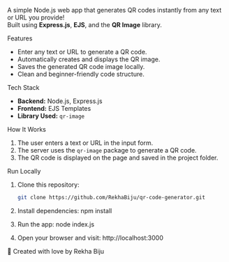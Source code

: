 
A simple Node.js web app that generates QR codes instantly from any text or URL you provide!  
Built using **Express.js**, **EJS**, and the **QR Image** library.

Features
- Enter any text or URL to generate a QR code.
- Automatically creates and displays the QR image.
- Saves the generated QR code image locally.
- Clean and beginner-friendly code structure.

 Tech Stack
- **Backend:** Node.js, Express.js  
- **Frontend:** EJS Templates  
- **Library Used:** `qr-image`  

How It Works
1. The user enters a text or URL in the input form.  
2. The server uses the `qr-image` package to generate a QR code.  
3. The QR code is displayed on the page and saved in the project folder.

Run Locally
1. Clone this repository:
   ```bash
   git clone https://github.com/RekhaBiju/qr-code-generator.git
2. Install dependencies:  npm install

3. Run the app:  node index.js

4. Open your browser and visit:  http://localhost:3000

💚 Created with love by Rekha Biju
